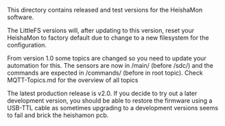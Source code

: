 
This directory contains released and test versions for the HeishaMon software. 

The LittleFS versions will, after updating to this version, reset your HeishaMon to factory default due to change to a new filesystem for the configuration.

From version 1.0 some topics are changed so you need to update your automation for this.
The sensors are now in /main/ (before /sdc/) and the commands are expected in /commands/ (before in root topic). Check MQTT-Topics.md for the overview of all topics

The latest production release is v2.0. If you decide to try out a later development version, you should be able to restore the firmware using a USB-TTL cable as sometimes upgrading to a development versions seems to fail and brick the heishamon pcb.

